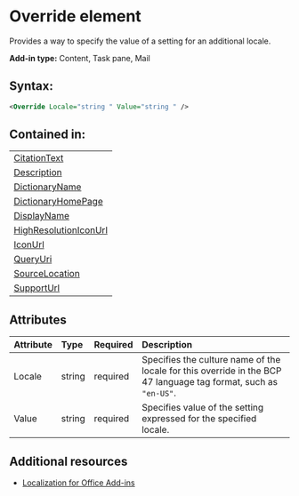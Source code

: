 
# Override element
Provides a way to specify the value of a setting for an additional locale.

 **Add-in type:** Content, Task pane, Mail


## Syntax:


```XML
<Override Locale="string " Value="string " />
```


## Contained in:


||
|:-----|
|[CitationText](https://dev.office.com/reference/add-ins/manifest/citationtext)|
|[Description](https://dev.office.com/reference/add-ins/manifest/description)|
|[DictionaryName](https://dev.office.com/reference/add-ins/manifest/dictionaryname)|
|[DictionaryHomePage](https://dev.office.com/reference/add-ins/manifest/dictionaryhomepage)|
|[DisplayName](https://dev.office.com/reference/add-ins/manifest/displayname)|
|[HighResolutionIconUrl](https://dev.office.com/reference/add-ins/manifest/highresolutioniconurl)|
|[IconUrl](https://dev.office.com/reference/add-ins/manifest/iconurl)|
|[QueryUri](https://dev.office.com/reference/add-ins/manifest/queryuri)|
|[SourceLocation](https://dev.office.com/reference/add-ins/manifest/sourcelocation)|
|[SupportUrl](https://dev.office.com/reference/add-ins/manifest/supporturl)|

## Attributes



|**Attribute**|**Type**|**Required**|**Description**|
|:-----|:-----|:-----|:-----|
|Locale|string|required|Specifies the culture name of the locale for this override in the BCP 47 language tag format, such as  `"en-US"`.|
|Value|string|required|Specifies value of the setting expressed for the specified locale.|

## Additional resources



- [Localization for Office Add-ins](../../docs/develop/localization.md#off15wecon_LocalesManifest)
    
